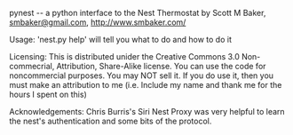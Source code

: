  pynest -- a python interface to the Nest Thermostat
 by Scott M Baker, smbaker@gmail.com, http://www.smbaker.com/

 Usage:
    'nest.py help' will tell you what to do and how to do it

 Licensing:
    This is distributed unider the Creative Commons 3.0 Non-commecrial,
    Attribution, Share-Alike license. You can use the code for noncommercial
    purposes. You may NOT sell it. If you do use it, then you must make an
    attribution to me (i.e. Include my name and thank me for the hours I spent
    on this)

 Acknowledgements:
    Chris Burris's Siri Nest Proxy was very helpful to learn the nest's
       authentication and some bits of the protocol.

